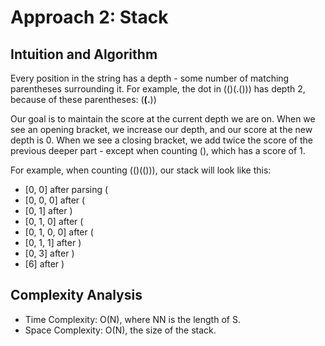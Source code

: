 # Approach 2: Stack
## Intuition and Algorithm

Every position in the string has a depth - some number of matching parentheses surrounding it. For example, the dot in (()(.())) has depth 2, because of these parentheses: (__(.__))

Our goal is to maintain the score at the current depth we are on. When we see an opening bracket, we increase our depth, and our score at the new depth is 0. When we see a closing bracket, we add twice the score of the previous deeper part - except when counting (), which has a score of 1.

For example, when counting (()(())), our stack will look like this:

- [0, 0] after parsing (
- [0, 0, 0] after (
- [0, 1] after )
- [0, 1, 0] after (
- [0, 1, 0, 0] after (
- [0, 1, 1] after )
- [0, 3] after )
- [6] after )

## Complexity Analysis

- Time Complexity: O(N), where NN is the length of S.
- Space Complexity: O(N), the size of the stack.
